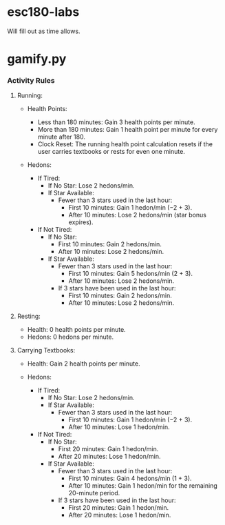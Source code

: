 # esc180-labs
Will fill out as time allows.

# gamify.py
### Activity Rules
1. Running:
   - Health Points:
     - Less than 180 minutes: Gain 3 health points per minute.
     - More than 180 minutes: Gain 1 health point per minute for every minute after 180.
     - Clock Reset: The running health point calculation resets if the user carries textbooks or rests for even one minute.

   - Hedons:
     - If Tired:
       - If No Star: Lose 2 hedons/min.
       - If Star Available:
         - Fewer than 3 stars used in the last hour:
           - First 10 minutes: Gain 1 hedon/min (−2 + 3).
           - After 10 minutes: Lose 2 hedons/min (star bonus expires).
     - If Not Tired:
       - If No Star:
         - First 10 minutes: Gain 2 hedons/min.
         - After 10 minutes: Lose 2 hedons/min.
       - If Star Available:
         - Fewer than 3 stars used in the last hour:
           - First 10 minutes: Gain 5 hedons/min (2 + 3).
           - After 10 minutes: Lose 2 hedons/min.
         - If 3 stars have been used in the last hour:
           - First 10 minutes: Gain 2 hedons/min.
           - After 10 minutes: Lose 2 hedons/min.

2. Resting:
   - Health: 0 health points per minute.
   - Hedons: 0 hedons per minute.

3. Carrying Textbooks:
   - Health: Gain 2 health points per minute.
   
   - Hedons:
     - If Tired:
       - If No Star: Lose 2 hedons/min.
       - If Star Available:
         - Fewer than 3 stars used in the last hour:
           - First 10 minutes: Gain 1 hedon/min (−2 + 3).
           - After 10 minutes: Lose 1 hedon/min.
     - If Not Tired:
       - If No Star:
         - First 20 minutes: Gain 1 hedon/min.
         - After 20 minutes: Lose 1 hedon/min.
       - If Star Available:
         - Fewer than 3 stars used in the last hour:
           - First 10 minutes: Gain 4 hedons/min (1 + 3).
           - After 10 minutes: Gain 1 hedon/min for the remaining 20-minute period.
         - If 3 stars have been used in the last hour:
           - First 20 minutes: Gain 1 hedon/min.
           - After 20 minutes: Lose 1 hedon/min.
